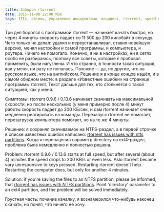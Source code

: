 ```yaml
---
title: Заборол rtorrent
date: 2015-11-08 22:00 MSK
tags: ITIL, айтиль, управление инцидентами, инцидент, rtorrent, speed drops, 
---
```


Три дня боролся с программой rtorrent — начинает качать быстро, но через 4 минуты скорость падает со 11 500 до 200 килобайт в секунду. Чего только не делал: удалял и переустанавливал, ставил новейшую версию, менял настройки и самой программы, и компьютера, и роутера. Ничего не помогало. Конечно, я ни в настройках, ни в сетях особо не разбираюсь, поэтому все советы, которые я пробовал применить, были нагуглены. И что странно, в точности такая ситуация, как у меня, ни разу не попалась. Похожие — да, но другие, что на русском языке, что на английском. Решение я в конце концов нашёл, и в самом обидном месте: в разделе «Известные ошибки» на странице программы rtorrent. Текст дальше для тех, кто столкнётся с такой ситуацией, как у меня.

Симптомы: rtorrent 0.9.6 / 0.13.6 начинает скачивать на максимальной скорости, но после нескольких (у меня примерно после 4) минут работы скорость падает до 200 КБ/сек, и сам rtorrent начинает очень медленно реагировать на команды. Перезапуск rtorrent не помогает, перезагрузка компьютера помогает, но на те же 4 минуты.

Решение: я сохранял скачиваемое на NTFS-раздел, а в первой строчке в списке известных ошибок написано: [rtorrent has issues with ntfs partitions](https://github.com/rakshasa/rtorrent/wiki/Issues). Когда я перенацелил параметр directory на ext4-раздел, проблема была немедленно и полностью решена.

Problem: rtorrent 0.9.6 / 0.13.6 starts at full speed, but after several (about 4) minutes the speed drops to 200 KB/s or even less. Aslo rtorrent became vary unresponsive to keys pressed. Restarting rtorrent doesn't help. Restarting the computer does, but only for another 4 minutes.

Solution: if you're saving the files to an NTFS partition, please be informed, that [rtorrent has issues with NTFS partitions](https://github.com/rakshasa/rtorrent/wiki/Issues). Point 'directory' parameter to an ext4 partition, and the problem will be solved immediately.

Грустная часть: починив качалку, я вознамерился что-нибудь наконец скачать, но понял, что ничего не хочу.